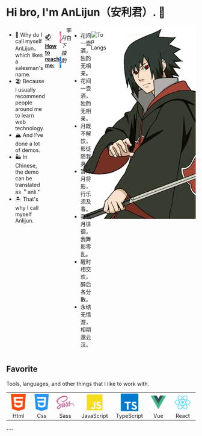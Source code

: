 # Hi bro, I'm AnLijun（安利君）. 👋

<img src='./src/assets/sasuke.png' align="right" width="300"/>

<div class='intro' style="display: flex;">
<br></br>
<ul>
  <li>🧭 Why do I call myself AnLijun，which likes a salesman's name.</li> 
  <li>🏖 Because I usually recommend people around me to learn web technology.</li> 
  <li>🏔 And I've done a lot of demos.  </li> 
  <li>🏜 In Chinese, the demo can be translated as ＂anli."</li>
  <li>🏝 That's why I call myself Anlijun.</li>
</ul>
<h4>
  <a class="heading-link" href="#-how-to-reach-me">📫 How to reach me:</a>
</h4>
<p>
    <a align="center" width="70" href="https://space.bilibili.com/515747819?spm_id_from=333.1007.0.0">
      <img src="./src/assets/bilibili.svg" width="30" height="30" alt="Html" />
    </a>
    <span>&nbsp;</span>
    <span>&nbsp;</span>
    <a href="https://juejin.cn/user/2502960686040286" align="center" width="70">
      <img src="./src/assets/juejin.png" width="30" height="30" alt="Html" />
    </a>
</p>

<h6>月下独酌</h6>
<div>李白</div>
<ul>
  <li> 花间一壶酒，独酌无相亲。</li>
  <li> 花间一壶酒，独酌无相亲。</li>
  <li> 月既不解饮，影徒随我身。</li>
  <li> 暂伴月将影，行乐须及春。</li>
  <li> 我歌月徘徊，我舞影零乱。</li>
  <li> 醒时相交欢，醉后各分散。</li>
  <li> 永结无情游，相期邈云汉。</li>
</ul>
<br></br>
<br></br>

![Top Langs](https://github-readme-stats.vercel.app/api/top-langs/?username=An-Lijun&layout=compact)
<!-- &theme=tokyonight -->

</div>
<h2 align="left" id="macropower-tech">Favorite</h2>
 Tools, languages, and other things that I like to work with.
 <table>
  <tr>
    <td align="center" width="96">
      <a href="#macropower-tech">
        <img src="./src/assets/html.svg" width="48" height="48" alt="Html" />
      </a>
      <br>Html
    </td>
    <td align="center" width="96">
      <a href="#macropower-tech">
        <img src="./src/assets/css.svg" width="48" height="48" alt="Css" />
      </a>
      <br>Css
    </td>
    <td align="center"  width="96">
      <a href="#macropower-tech">
        <img src="./src/assets/sass-original.svg" width="48" height="48" alt="Sass" />
      </a>
      <br>Sass
    </td>
    <td align="center" width="96">
      <a href="#macropower-tech">
        <img src="./src/assets/JavaScript.svg" width="48" height="48" alt="JavaScript" />
      </a>
      <br>JavaScript
    </td>
    <td align="center" width="96">
      <a href="#macropower-tech">
        <img src="./src/assets/typescript-original.svg" width="48" height="48" alt="TypeScript" />
      </a>
      <br>TypeScript
    </td>
    <td align="center" width="96">
      <a href="#macropower-tech">
        <img src="./src/assets/Vue.svg" width="48" height="48" alt="Vue" />
      </a>
      <br>Vue
    </td>
    <td align="center" width="96">
      <a href="#macropower-tech">
        <img src="./src/assets/React.svg" width="48" height="48" alt="React" />
      </a>
      <br>React
    </td>
  </tr>
</table>
---


